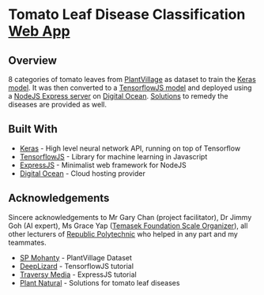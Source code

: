 # Tomato Leaf Disease Classification [Web App](http://206.189.38.229:5000)
## Overview
8 categories of tomato leaves from [PlantVillage](https://github.com/spMohanty/PlantVillage-Dataset) as dataset to train the [Keras model](https://github.com/reubenloo/tomato/tree/master/KerasModel). It was then converted to a [TensorflowJS model](https://github.com/reubenloo/tomato/tree/master/public/tfjs-models/PlantVillage) and deployed using a [NodeJS Express server](https://github.com/reubenloo/tomato/blob/master/server.js) on [Digital Ocean](https://www.digitalocean.com/). [Solutions](https://www.planetnatural.com/pest-problem-solver/plant-disease) to remedy the diseases are provided as well.
 
## Built With
* [Keras](https://keras.io/) - High level neural network API, running on top of Tensorflow
* [TensorflowJS](https://www.tensorflow.org/js) - Library for machine learning in Javascript
* [ExpressJS](https://expressjs.com/) - Minimalist web framework for NodeJS
* [Digital Ocean](https://www.digitalocean.com/) - Cloud hosting provider

## Acknowledgements
Sincere acknowledgements to Mr Gary Chan (project facilitator), Dr Jimmy Goh (AI expert), Ms Grace Yap ([Temasek Foundation Scale Organizer](https://www.facebook.com/groups/TFSCALE/)), all other lecturers of [Republic Polytechnic](https://www.rp.edu.sg/soi) who helped in any part and my teammates.
* [SP Mohanty](https://github.com/spMohanty/) - PlantVillage Dataset
* [DeepLizard](https://deeplizard.com/learn/video/HEQDRWMK6yY) - TensorflowJS tutorial
* [Traversy Media](https://www.youtube.com/watch?v=_GSOnHRYSS0) - ExpressJS tutorial
* [Plant Natural](https://www.planetnatural.com) - Solutions for tomato leaf diseases


